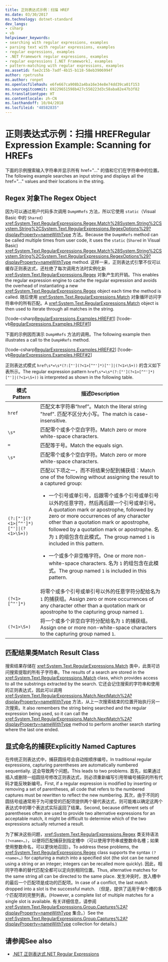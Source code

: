 ```yaml
---
title: 正则表达式示例：扫描 HREF
ms.date: 03/30/2017
ms.technology: dotnet-standard
dev_langs:
- csharp
- vb
helpviewer_keywords:
- searching with regular expressions, examples
- parsing text with regular expressions, examples
- regular expressions, examples
- .NET Framework regular expressions, examples
- regular expressions [.NET Framework], examples
- pattern-matching with regular expressions, examples
ms.assetid: fae2c15b-7adf-4b15-b118-58eb3906994f
author: rpetrusha
ms.author: ronpet
ms.openlocfilehash: e6fe667ca908b2a4ba16e34e8e74dd39ca01f153
ms.sourcegitcommit: 69229651598b427c550223d3c58aba82e47b3f82
ms.translationtype: HT
ms.contentlocale: zh-CN
ms.lasthandoff: 10/04/2018
ms.locfileid: "48582835"
---
```

# <a name="regular-expression-example-scanning-for-hrefs"></a><span data-ttu-id="107d1-102">正则表达式示例：扫描 HREF</span><span class="sxs-lookup"><span data-stu-id="107d1-102">Regular Expression Example: Scanning for HREFs</span></span>
<span data-ttu-id="107d1-103">下面的示例搜索输入字符串并显示所有 href="…" 的值和它们在字符串中的位置。</span><span class="sxs-lookup"><span data-stu-id="107d1-103">The following example searches an input string and displays all the href="…" values and their locations in the string.</span></span>  
  
## <a name="the-regex-object"></a><span data-ttu-id="107d1-104">Regex 对象</span><span class="sxs-lookup"><span data-stu-id="107d1-104">The Regex Object</span></span>  
 <span data-ttu-id="107d1-105">因为可以通过用户代码多次调用 `DumpHRefs` 方法，所以它使用 `static`（Visual Basic 中的 `Shared`）<xref:System.Text.RegularExpressions.Regex.Match%28System.String%2CSystem.String%2CSystem.Text.RegularExpressions.RegexOptions%29?displayProperty=nameWithType> 方法。</span><span class="sxs-lookup"><span data-stu-id="107d1-105">Because the `DumpHRefs` method can be called multiple times from user code, it uses the `static` (`Shared` in Visual Basic) <xref:System.Text.RegularExpressions.Regex.Match%28System.String%2CSystem.String%2CSystem.Text.RegularExpressions.RegexOptions%29?displayProperty=nameWithType> method.</span></span> <span data-ttu-id="107d1-106">这样一来，正则表达式引擎不仅可以缓存正则表达式，还杜绝了每次调用方法时实例化新 <xref:System.Text.RegularExpressions.Regex> 对象产生的开销。</span><span class="sxs-lookup"><span data-stu-id="107d1-106">This enables the regular expression engine to cache the regular expression and avoids the overhead of instantiating a new <xref:System.Text.RegularExpressions.Regex> object each time the method is called.</span></span> <span data-ttu-id="107d1-107">随后使用 <xref:System.Text.RegularExpressions.Match> 对象循环访问字符串中的所有匹配。</span><span class="sxs-lookup"><span data-stu-id="107d1-107">A <xref:System.Text.RegularExpressions.Match> object is then used to iterate through all matches in the string.</span></span>  
  
 [!code-csharp[RegularExpressions.Examples.HREF#1](../../../samples/snippets/csharp/VS_Snippets_CLR/RegularExpressions.Examples.HREF/cs/example.cs#1)]
 [!code-vb[RegularExpressions.Examples.HREF#1](../../../samples/snippets/visualbasic/VS_Snippets_CLR/RegularExpressions.Examples.HREF/vb/example.vb#1)]  
  
 <span data-ttu-id="107d1-108">下面的示例因而演示 `DumpHRefs` 方法的调用。</span><span class="sxs-lookup"><span data-stu-id="107d1-108">The following example then illustrates a call to the `DumpHRefs` method.</span></span>  
  
 [!code-csharp[RegularExpressions.Examples.HREF#2](../../../samples/snippets/csharp/VS_Snippets_CLR/RegularExpressions.Examples.HREF/cs/example.cs#2)]
 [!code-vb[RegularExpressions.Examples.HREF#2](../../../samples/snippets/visualbasic/VS_Snippets_CLR/RegularExpressions.Examples.HREF/vb/example.vb#2)]  
  
 <span data-ttu-id="107d1-109">正则表达式模式 `href\s*=\s*(?:["'](?<1>[^"']*)["']|(?<1>\S+))` 的含义如下表所示。</span><span class="sxs-lookup"><span data-stu-id="107d1-109">The regular expression pattern `href\s*=\s*(?:["'](?<1>[^"']*)["']|(?<1>\S+))` is interpreted as shown in the following table.</span></span>  
  
|<span data-ttu-id="107d1-110">模式</span><span class="sxs-lookup"><span data-stu-id="107d1-110">Pattern</span></span>|<span data-ttu-id="107d1-111">描述</span><span class="sxs-lookup"><span data-stu-id="107d1-111">Description</span></span>|  
|-------------|-----------------|  
|`href`|<span data-ttu-id="107d1-112">匹配文本字符串“href”。</span><span class="sxs-lookup"><span data-stu-id="107d1-112">Match the literal string "href".</span></span> <span data-ttu-id="107d1-113">匹配不区分大小写。</span><span class="sxs-lookup"><span data-stu-id="107d1-113">The match is case-insensitive.</span></span>|  
|`\s*`|<span data-ttu-id="107d1-114">匹配零个或多个空白字符。</span><span class="sxs-lookup"><span data-stu-id="107d1-114">Match zero or more white-space characters.</span></span>|  
|`=`|<span data-ttu-id="107d1-115">匹配等于号。</span><span class="sxs-lookup"><span data-stu-id="107d1-115">Match the equals sign.</span></span>|  
|`\s*`|<span data-ttu-id="107d1-116">匹配零个或多个空白字符。</span><span class="sxs-lookup"><span data-stu-id="107d1-116">Match zero or more white-space characters.</span></span>|  
|<code>(?:\["'\](?<1>\[^"'\]*)["']&#124;(?<1>\S+))</code>|<span data-ttu-id="107d1-117">匹配以下项之一，而不将结果分配到捕获组：</span><span class="sxs-lookup"><span data-stu-id="107d1-117">Match one of the following without assigning the result to a captured group:</span></span><br /> <ul><li><p><span data-ttu-id="107d1-118">一个引号或单引号，后跟零个或多个引号或单引号以外的任意字符，然后再后跟一个引号或单引号。</span><span class="sxs-lookup"><span data-stu-id="107d1-118">A quotation mark or apostrophe, followed by zero or more occurrences of any character other than a quotation mark or apostrophe, followed by a quotation mark or apostrophe.</span></span> <span data-ttu-id="107d1-119">名为 `1` 的组包含在此模式。</span><span class="sxs-lookup"><span data-stu-id="107d1-119">The group named `1` is included in this pattern.</span></span></p></li><li><p><span data-ttu-id="107d1-120">一个或多个非空格字符。</span><span class="sxs-lookup"><span data-stu-id="107d1-120">One or more non-white-space characters.</span></span> <span data-ttu-id="107d1-121">名为 `1` 的组包含在此模式。</span><span class="sxs-lookup"><span data-stu-id="107d1-121">The group named `1` is included in this pattern.</span></span></p></li></ul>|  
|`(?<1>[^"']*)`|<span data-ttu-id="107d1-122">将零个或多个引号或单引号以外的任意字符分配给名为 `1` 的捕获组。</span><span class="sxs-lookup"><span data-stu-id="107d1-122">Assign zero or more occurrences of any character other than a quotation mark or apostrophe to the capturing group named `1`.</span></span>|  
|`(?<1>\S+)`|<span data-ttu-id="107d1-123">将一个或多个非空白字符分配给名为 `1` 的捕获组。</span><span class="sxs-lookup"><span data-stu-id="107d1-123">Assign one or more non-white-space characters to the capturing group named `1`.</span></span>|  
  
## <a name="match-result-class"></a><span data-ttu-id="107d1-124">匹配结果类</span><span class="sxs-lookup"><span data-stu-id="107d1-124">Match Result Class</span></span>  
 <span data-ttu-id="107d1-125">搜索结果存储在 <xref:System.Text.RegularExpressions.Match> 类中，此类可访问搜索提取的所有子字符串。</span><span class="sxs-lookup"><span data-stu-id="107d1-125">The results of a search are stored in the <xref:System.Text.RegularExpressions.Match> class, which provides access to all the substrings extracted by the search.</span></span> <span data-ttu-id="107d1-126">它还会记住搜索的字符串和使用的正则表达式，因此可以调用 <xref:System.Text.RegularExpressions.Match.NextMatch%2A?displayProperty=nameWithType> 方法，从上一次搜索结束的位置开始执行另一次搜索。</span><span class="sxs-lookup"><span data-stu-id="107d1-126">It also remembers the string being searched and the regular expression being used, so it can call the <xref:System.Text.RegularExpressions.Match.NextMatch%2A?displayProperty=nameWithType> method to perform another search starting where the last one ended.</span></span>  
  
## <a name="explicitly-named-captures"></a><span data-ttu-id="107d1-127">显式命名的捕获</span><span class="sxs-lookup"><span data-stu-id="107d1-127">Explicitly Named Captures</span></span>  
 <span data-ttu-id="107d1-128">在传统正则表达式中，捕获圆括号会自动按顺序编号。</span><span class="sxs-lookup"><span data-stu-id="107d1-128">In traditional regular expressions, capturing parentheses are automatically numbered sequentially.</span></span> <span data-ttu-id="107d1-129">这会导致两个问题。</span><span class="sxs-lookup"><span data-stu-id="107d1-129">This leads to two problems.</span></span> <span data-ttu-id="107d1-130">首先，如果通过插入或删除一组圆括号修改正则表达式，则必须重新编写引用带编号捕获的所有代码才能反映新编号。</span><span class="sxs-lookup"><span data-stu-id="107d1-130">First, if a regular expression is modified by inserting or removing a set of parentheses, all code that refers to the numbered captures must be rewritten to reflect the new numbering.</span></span> <span data-ttu-id="107d1-131">其次，由于不同的圆括号组通常用于为可接受的匹配项提供两个替代表达式，则可能难以确定这两个表达式中的哪个表达式实际返回了结果。</span><span class="sxs-lookup"><span data-stu-id="107d1-131">Second, because different sets of parentheses often are used to provide two alternative expressions for an acceptable match, it might be difficult to determine which of the two expressions actually returned a result.</span></span>  
  
 <span data-ttu-id="107d1-132">为了解决这些问题，<xref:System.Text.RegularExpressions.Regex> 类支持语法 `(?<name>…)`，以便将匹配捕获到指定槽中（可以使用字符串或整数命名槽；如果使用整数命名，可以更快地召回）。</span><span class="sxs-lookup"><span data-stu-id="107d1-132">To address these problems, the <xref:System.Text.RegularExpressions.Regex> class supports the syntax `(?<name>…)` for capturing a match into a specified slot (the slot can be named using a string or an integer; integers can be recalled more quickly).</span></span> <span data-ttu-id="107d1-133">因此，相同字符串的替代匹配全都可以定向到相同位置。</span><span class="sxs-lookup"><span data-stu-id="107d1-133">Thus, alternative matches for the same string all can be directed to the same place.</span></span> <span data-ttu-id="107d1-134">发生冲突时，放入槽中的最后一个匹配项是成功的匹配项。</span><span class="sxs-lookup"><span data-stu-id="107d1-134">In case of a conflict, the last match dropped into a slot is the successful match.</span></span> <span data-ttu-id="107d1-135">（但是，提供了适用于单个槽的多个匹配项的完整列表。</span><span class="sxs-lookup"><span data-stu-id="107d1-135">(However, a complete list of multiple matches for a single slot is available.</span></span> <span data-ttu-id="107d1-136">有关详细信息，请参阅 <xref:System.Text.RegularExpressions.Group.Captures%2A?displayProperty=nameWithType> 集合。）</span><span class="sxs-lookup"><span data-stu-id="107d1-136">See the <xref:System.Text.RegularExpressions.Group.Captures%2A?displayProperty=nameWithType> collection for details.)</span></span>  
  
## <a name="see-also"></a><span data-ttu-id="107d1-137">请参阅</span><span class="sxs-lookup"><span data-stu-id="107d1-137">See also</span></span>

- [<span data-ttu-id="107d1-138">.NET 正则表达式</span><span class="sxs-lookup"><span data-stu-id="107d1-138">.NET Regular Expressions</span></span>](../../../docs/standard/base-types/regular-expressions.md)
